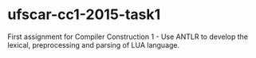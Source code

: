 # ufscar-cc1-2015-task1
First assignment for Compiler Construction 1 - Use ANTLR to develop the lexical, preprocessing and parsing of LUA language.
